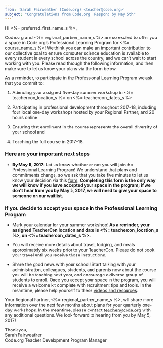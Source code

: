 ```yaml
---
from: 'Sarah Fairweather (Code.org) <teacher@code.org>'  
subject: "Congratulations from Code.org! Respond by May 5th"
---
```

Hi <%= preferred_first_name_s %>,

Code.org and <%= regional_partner_name_s %> are so excited to offer you a space in Code.org’s Professional Learning Program for <%= course_name_s %>! We think you can make an important contribution to our collective goal to ensure computer science education is available to every student in every school across the country, and we can’t wait to start working with you. Please read through the following information, and then make sure to let us know your plans via the form below.

As a reminder, to participate in the Professional Learning Program we ask that you commit to:

1. Attending your assigned five-day summer workshop in <%= teachercon_location_s %> on <%= teachercon_dates_s %>

1. Participating in professional development throughout 2017-18, including four local one-day workshops hosted by your Regional Partner, and 20 hours online

1. Ensuring that enrollment in the course represents the overall diversity of your school and

1. Teaching the full course in 2017-18.

<h3>Here are your important next steps</h3>

* **By May 5, 2017:** Let us know whether or not you will join the Professional Learning Program! We understand that plans and commitments change, so we ask that you take five minutes to let us know your decision via this [form](https://code.org/pd-program-registration). **Completing this form is the only way we will know if you have accepted your space in the program; if we don’t hear from you by May 5, 2017, we will need to give your space to someone on our waitlist.**

<h3>If you decide to accept your space in the Professional Learning Program</h3>

* Mark your calendar for your summer workshop! **As a reminder, your assigned TeacherCon location and date is <%= teachercon_location_s %>, on <%= teachercon_dates_s %>.**

* You will receive more details about travel, lodging, and meals approximately six weeks prior to your TeacherCon. Please do not book your travel until you receive those instructions. 

* Share the good news with your school! Start talking with your administration, colleagues, students, and parents now about the course you will be teaching next year, and encourage a diverse group of students to enroll. Once you accept your space in the program, you will receive a welcome kit complete with recruitment tips and tools. In the meantime, please help yourself to these [videos and resources](https://code.org/educate/resources/videos).

Your Regional Partner, <%= regional_partner_name_s %>, will share more information over the next few months about plans for your quarterly one-day workshops. In the meantime, please contact [teacher@code.org](mailto:teacher@code.org) with any additional questions. We look forward to hearing from you by May 5, 2017!

Thank you,  
Sarah Fairweather  
Code.org Teacher Development Program Manager
